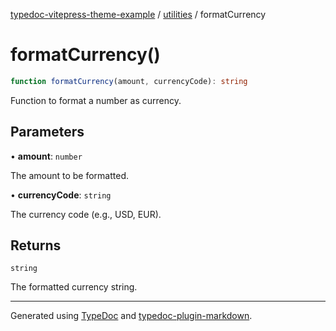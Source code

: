 [typedoc-vitepress-theme-example](../../index.md) / [utilities](../index.md) / formatCurrency

# formatCurrency()

```ts
function formatCurrency(amount, currencyCode): string
```

Function to format a number as currency.

## Parameters

• **amount**: `number`

The amount to be formatted.

• **currencyCode**: `string`

The currency code (e.g., USD, EUR).

## Returns

`string`

The formatted currency string.

***

Generated using [TypeDoc](https://typedoc.org) and [typedoc-plugin-markdown](https://typedoc-plugin-markdown.org).
